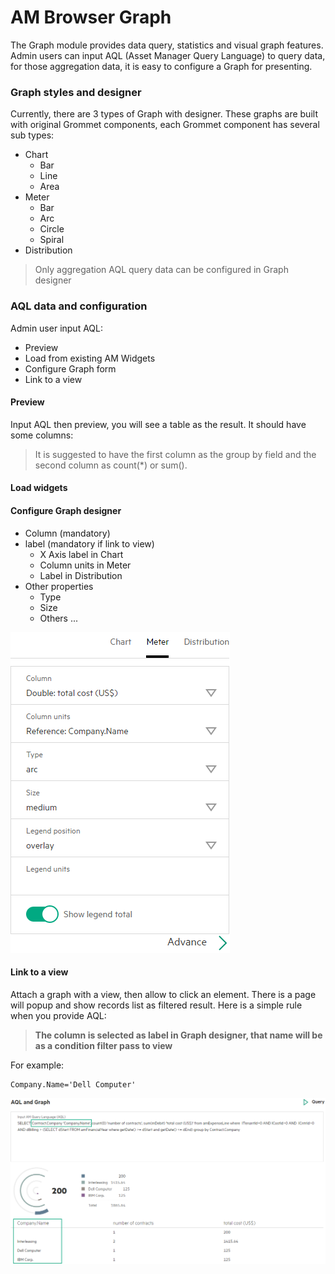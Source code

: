 # AM Browser Graph

The Graph module provides data query, statistics and visual graph features. Admin users can input AQL (Asset Manager Query Language) to query data, for those aggregation data, it is easy to configure a Graph for presenting.

### Graph styles and designer
Currently, there are 3 types of Graph with designer. These graphs are built with original Grommet components, each Grommet component has several sub types:

- Chart
    - Bar
    - Line
    - Area
- Meter
    - Bar
    - Arc
    - Circle
    - Spiral
- Distribution

> Only aggregation AQL query data can be configured in Graph designer

### AQL data and configuration

Admin user input AQL: 

- Preview
- Load from existing AM Widgets
- Configure Graph form
- Link to a view

#### Preview

Input AQL then preview, you will see a table as the result. It should have some columns:

> It is suggested to have the first column as the group by field and the second column as count(*) or sum(<field name>).

#### Load widgets


#### Configure Graph designer

- Column (mandatory)
- label (mandatory if link to view)
    - X Axis label in Chart
    - Column units in Meter
    - Label in Distribution
- Other properties
    - Type
    - Size
    - Others ...

![Graph](img/graph2.png)

#### Link to a view

Attach a graph with a view, then allow to click an element. There is a page will popup and show records list as filtered result. Here is a simple rule when you provide AQL:

> **The column is selected as label in Graph designer, that name will be as a condition filter pass to view**  

For example:
```
Company.Name='Dell Computer'
```
![Graph](img/graph1.png)
